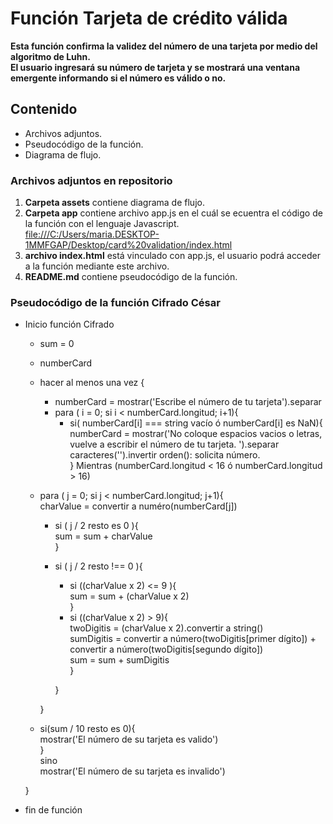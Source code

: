 # Función Tarjeta de crédito válida

**Esta función confirma la validez del número de una tarjeta por medio del algoritmo de Luhn.  
El usuario ingresará su número de tarjeta y se mostrará una ventana emergente informando si el número es válido o no.**

## Contenido  
* Archivos adjuntos.  
* Pseudocódigo de la función.  
* Diagrama de flujo.  

### Archivos adjuntos en repositorio
1. **Carpeta assets** contiene diagrama de flujo.
2. **Carpeta app** contiene archivo app.js en el cuál se ecuentra el código de la función con el lenguaje Javascript.  
  <file:///C:/Users/maria.DESKTOP-1MMFGAP/Desktop/card%20validation/index.html>  
2. **archivo index.html** está vinculado con app.js, el usuario podrá acceder a la función mediante este archivo.
3. **README.md** contiene pseudocódigo de la función.  


### Pseudocódigo de la función Cifrado César  

* Inicio función Cifrado  
  * sum = 0
  * numberCard
  * hacer al menos una vez {
    * numberCard = mostrar('Escribe el número de tu tarjeta').separar  
    * para ( i = 0; si i < numberCard.longitud; i+1){  
      * si( numberCard[i] === string vacío ó numberCard[i] es NaN){  
        numberCard = mostrar('No coloque espacios vacios o letras, vuelve a escribir el número de tu tarjeta. ').separar caracteres('').invertir orden(): solicita número.  
         } Mientras (numberCard.longitud < 16 ó numberCard.longitud > 16)
  * para ( j = 0; si j < numberCard.longitud; j+1){  
    charValue = convertir a numéro(numberCard[j])  
      * si ( j / 2 resto es 0 ){  
        sum = sum + charValue  
      }  
      * si ( j / 2 resto !== 0 ){  
          * si ((charValue x 2) <= 9 ){  
            sum = sum + (charValue x 2)  
          }  
          *  si ((charValue x 2) > 9){  
            twoDigitis = (charValue x 2).convertir a string()  
            sumDigitis = convertir a número(twoDigitis[primer dígito]) + convertir a número(twoDigitis[segundo dígito])  
            sum = sum + sumDigitis  
          }  

        }  

    }
  * si(sum / 10 resto es 0){  
    mostrar('El número de su tarjeta es valido')  
  }  
  sino  
   mostrar('El número de su tarjeta es invalido')  

  }  

* fin de función  
